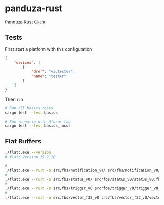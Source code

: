 # panduza-rust
Panduza Rust Client





## Tests

First start a platform with this configuration

```json
{
    "devices": [
        {
            "dref": "vi.tester",
            "name": "tester"
        }
    ]
}
```

Then run

```bash
# Run all basics tests
cargo test --test basics

# Run scenario with @focus tag
cargo test --test basics_focus
```

## Flat Buffers

```bash
./flatc.exe --version
# flatc version 25.2.10
```

```bash
# 
./flatc.exe --rust -o src/fbs/notification_v0/ src/fbs/notification_v0/notification_v0.fbs
# 
./flatc.exe --rust -o src/fbs/status_v0/ src/fbs/status_v0/status_v0.fbs
# 
./flatc.exe --rust -o src/fbs/trigger_v0 src/fbs/trigger_v0/trigger_v0.fbs
# 
./flatc.exe --rust -o src/fbs/vector_f32_v0 src/fbs/vector_f32_v0/vector_f32_v0.fbs
```



